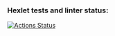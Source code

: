 ### Hexlet tests and linter status:
[![Actions Status](https://github.com/guukbook/backend-project-lvl1/workflows/hexlet-check/badge.svg)](https://github.com/guukbook/backend-project-lvl1/actions)